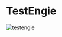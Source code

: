 # TestEngie

![testengie](https://user-images.githubusercontent.com/16887977/189684823-000bacc0-5810-41bf-bde5-6e3e94eaa8e2.jpg)
